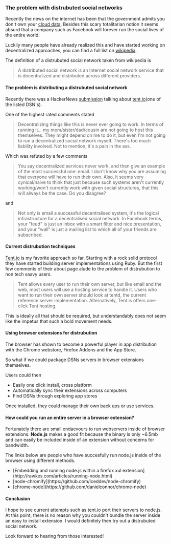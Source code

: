 ### The problem with distrubuted social networks

Recently the news on the internet has been that the government admits you don't own your [cloud data](https://www.eff.org/deeplinks/2012/10/governments-attack-cloud-computing).   Besides this scary totalitarian notion it seems absurd that a company such as Facebook will forever run the social lives of the entire world.

Luckily many people have already realized this and have started working on decentralized approaches, you can find a full list on [wikipedia](http://en.wikipedia.org/wiki/Distributed_social_network).

The definition of a distrubuted social network taken from wikipedia is

> A distributed social network is an Internet social network service that is decentralized and distributed across different providers. 

#### The problem is distributing a distrubuted social network

Recently there was a HackerNews [submission](http://news.ycombinator.com/item?id=4418904) talking about [tent.io](tent.io)(one of the listed DSN's).

One of the highest rated comments stated

> Decentralizing things like this is never ever going to work. In terms of running it... my mom/sister/dad/cousin are not going to host this themselves. They might depend on me to do it, but even I'm not going to run a decentralized social network myself. There's too much liability involved. Not to mention, it's a pain in the ass.

Which was refuted by a few comments 

> You say decentralized services never work, and then give an example of the most successful one: email.   I don't know why you are assuming that everyone will have to run their own. Also, it seems very cynical/naive to think that just because such systems aren't currently working/won't currently work with given social structures, that this will always be the case. Do you disagree?

and

> Not only is email a successful decentralised system, it's the logical infrastructure for a decentralised social network. In Facebook terms, your "feed" is just an inbox with a smart filter and nice presentation, and your "wall" is just a mailing list to which all of your friends are subscribed.

#### Current distrubution techniques

[Tent.io](https://tent.io/about) is my favorite approach so far. Starting with a rock solid protocol they have started building server implementations using Ruby. But the first few comments of their about page alude to the problem of distrubution to non tech saavy users.

> Tent allows every user to run their own server, but like email and the web, most users will use a hosting service to handle it.
  Users who want to run their own server should look at tentd, the current reference server implementation.
  Alternatively, Tent.is offers one-click Tent hosting.

This is ideally all that should be required, but understandably does not seem like the impetus that such a bold movement needs.

#### Using browser extensions for distrubution

The browser has shown to become a powerful player in app distribution with the Chrome webstore, Firefox Addons and the App Store.

So what if we could package DSNs servers in browser extensions themselves.

Users could then 

<ul class="square">
  <li>Easily one click install, cross platform</li>
  <li>Automatically sync their extensions across computers</li>
  <li>Find DSNs through exploring app stores</li>
</ul>

Once installed, they could manage their own back ups or use services.

#### How could you run an entire server in a browser extension?

Fortunately there are small endaevours to run webservers inside of browser extensions.   **Node.js** makes a good fit because the binary is only ~6.5mb and can easily be included inside of an extension without concerns for bandwidth.

The links below are people who have succesfully run node.js inside of the browser using different methods.

<ul class="square">
  <li>[Embedding and running node.js within a firefox xul extension](http://rawkes.com/articles/running-node.html)</li>
  <li>[node-chromify](https://github.com/iceddev/node-chromify)</li>
  <li>[chrome-node](https://github.com/danielconnor/chrome-node)</li>
</ul>

#### Conclusion

I hope to see current attempts such as tent.io port their servers to node.js.   At this point, there is no reason why you couldn't bundle the server inside an easy to install extension.   I would definitely then try out a distrubuted social network.

Look forward to hearing from those interested!